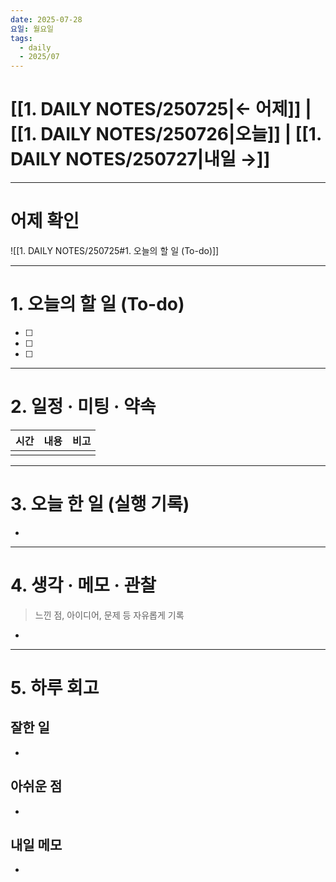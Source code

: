 ```yaml
---
date: 2025-07-28
요일: 월요일
tags:
  - daily
  - 2025/07
---
```

# [[1. DAILY NOTES/250725|← 어제]] | [[1. DAILY NOTES/250726|오늘]] | [[1. DAILY NOTES/250727|내일 →]]

---

# 어제 확인

![[1. DAILY NOTES/250725#1. 오늘의 할 일 (To-do)]]

---


# 1.  오늘의 할 일 (To-do)
- [ ]  
- [ ]  
- [ ]  

---

# 2. 일정 · 미팅 · 약속

| 시간  | 내용  | 비고  |
| --- | --- | --- |
|     |     |     |

---

# 3. 오늘 한 일 (실행 기록)

- 

---

# 4. 생각 · 메모 · 관찰
> 느낀 점, 아이디어, 문제 등 자유롭게 기록  

- 

---

# 5. 하루 회고

## 잘한 일
- 

## 아쉬운 점  
- 

## 내일 메모  
- 
